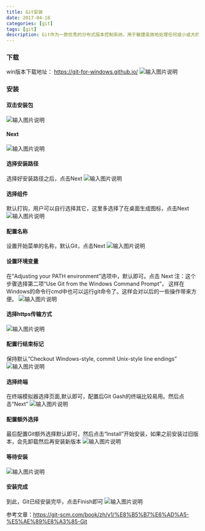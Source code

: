 ```yaml
---
title: Git安装
date: 2017-04-18
categories: [git]
tags: [git]
description: Git作为一款优秀的分布式版本控制系统，用于敏捷高效地处理任何或小或大的项目，让我们从安装来开始了解它。
---
```

### 下载 
win版本下载地址： https://git-for-windows.github.io/ 
![输入图片说明](https://static.oschina.net/uploads/img/201704/18154610_2MJo.png "在这里输入图片标题")

### 安装 
#### 双击安装包 
![输入图片说明](https://static.oschina.net/uploads/img/201704/18154706_5r1C.png "在这里输入图片标题")

#### Next 
![输入图片说明](https://static.oschina.net/uploads/img/201704/18154725_tmW7.png "在这里输入图片标题")

#### 选择安装路径 
选择好安装路径之后，点击Next 
![输入图片说明](https://static.oschina.net/uploads/img/201704/18154751_azaS.png "在这里输入图片标题")

#### 选择组件 
默认打钩，用户可以自行选择其它，这里多选择了在桌面生成图标，点击Next 
![输入图片说明](https://static.oschina.net/uploads/img/201704/18154835_MH17.png "在这里输入图片标题")

####  配置名称 
设置开始菜单的名称，默认Git，点击Next 
![输入图片说明](https://static.oschina.net/uploads/img/201704/18155206_jMmn.png "在这里输入图片标题")

#### 设置环境变量 
在“Adjusting your PATH environment”选项中，默认即可。点击 Next 
注：这个步骤选择第二项“Use Git from the Windows Command Prompt”， 这样在Windows的命令行cmd中也可以运行git命令了。这样会对以后的一些操作带来方便。
![输入图片说明](https://static.oschina.net/uploads/img/201704/18155236_fKUE.png "在这里输入图片标题")

#### 选择https传输方式 
![输入图片说明](https://static.oschina.net/uploads/img/201704/18155300_hLcD.png "在这里输入图片标题")

#### 配置行结束标记 
保持默认“Checkout Windows-style, commit Unix-style line endings” 
![输入图片说明](https://static.oschina.net/uploads/img/201704/18155313_NOHm.png "在这里输入图片标题")

#### 选择终端 
在终端模拟器选择页面,默认即可，配置后Git Gash的终端比较易用。然后点击“Next” 
![输入图片说明](https://static.oschina.net/uploads/img/201704/18155330_8e7t.png "在这里输入图片标题")

#### 配置额外选择 
最后配置Git额外选择默认即可，然后点击“Install”开始安装，如果之前安装过旧版本，会先卸载然后再安装新版本
![输入图片说明](https://static.oschina.net/uploads/img/201704/18155354_V7aW.png "在这里输入图片标题")

#### 等待安装 
![输入图片说明](https://static.oschina.net/uploads/img/201704/18160520_dkNt.png "在这里输入图片标题")

####  安装完成 
到此，Git已经安装完毕，点击Finish即可 
![输入图片说明](https://static.oschina.net/uploads/img/201704/18160716_AfQb.png "在这里输入图片标题")

参考文章：https://git-scm.com/book/zh/v1/%E8%B5%B7%E6%AD%A5-%E5%AE%89%E8%A3%85-Git